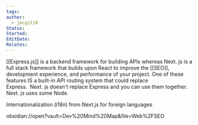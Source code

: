 ```yaml
---
tags: 
author:
  - jacgit18
Status: 
Started: 
EditDate: 
Relates:
---
```

[[Express.js]] is a backend framework for building APIs whereas Next. js is a full stack framework that builds upon React to improve the [[SEO]], development experience, and performance of your project. One of these features IS a built-in API routing system that could replace Express.  Next. js doesn't replace Express and you can use them together. Next. js uses some Node. 

Internationalization (i18n) from Next.js for foreign languages

obsidian://open?vault=Dev%20Mind%20Map&file=Web%2FSEO
